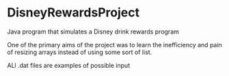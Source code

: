 # DisneyRewardsProject
Java program that simulates a Disney drink rewards program

One of the primary aims of the project was to learn the inefficiency and pain of resizing arrays instead of using some sort of list.

ALl .dat files are examples of possible input
